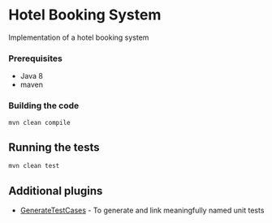 # Hotel Booking System

Implementation of a hotel booking system

### Prerequisites

* Java 8
* maven

### Building the code

`mvn clean compile`

## Running the tests

`mvn clean test`

## Additional plugins

* [GenerateTestCases](https://plugins.jetbrains.com/plugin/5847-generatetestcases) - To generate and link meaningfully named unit tests